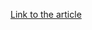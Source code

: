[Link to the article](https://pikeralpha.wordpress.com/2017/08/29/user-approved-kernel-extension-loading/)
